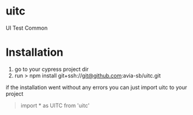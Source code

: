 # uitc
UI Test Common 

# Installation
1. go to your cypress project dir
2. run > npm install git+ssh://git@github.com:avia-sb/uitc.git

if the installation went without any errors you can just import uitc to your project
> import * as UITC from 'uitc'
